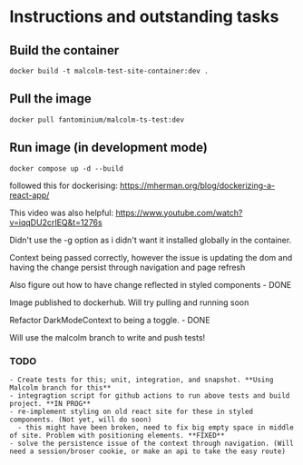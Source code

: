 
# Instructions and outstanding tasks

## Build the container

`docker build -t malcolm-test-site-container:dev .`

## Pull the image

`docker pull fantominium/malcolm-ts-test:dev`

## Run image (in development mode)

`docker compose up -d --build`

followed this for dockerising:
<https://mherman.org/blog/dockerizing-a-react-app/>

This video was also  helpful:
<https://www.youtube.com/watch?v=iqqDU2crIEQ&t=1276s>

Didn't use the -g option as i didn't want it installed globally in the container.

Context being passed correctly, however the issue is updating the dom and having the change persist through navigation and page refresh

Also figure out how to have change reflected in styled components  - DONE

Image published to dockerhub. Will try pulling and running soon

Refactor DarkModeContext to being a toggle. - DONE


Will use the malcolm branch to write and push tests!
### TODO

    - Create tests for this; unit, integration, and snapshot. **Using Malcolm branch for this**
    - integragtion script for github actions to run above tests and build project. **IN PROG**
    - re-implement styling on old react site for these in styled components. (Not yet, will do soon)
      - this might have been broken, need to fix big empty space in middle of site. Problem with positioning elements. **FIXED**
    - solve the persistence issue of the context through navigation. (Will need a session/broser cookie, or make an api to take the easy route)
